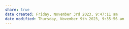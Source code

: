 ```yaml
---
share: true
date created: Friday, November 3rd 2023, 9:47:11 am
date modified: Thursday, November 9th 2023, 9:35:56 am
---
```

